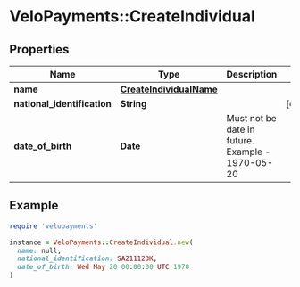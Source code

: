 # VeloPayments::CreateIndividual

## Properties

| Name | Type | Description | Notes |
| ---- | ---- | ----------- | ----- |
| **name** | [**CreateIndividualName**](CreateIndividualName.md) |  |  |
| **national_identification** | **String** |  | [optional] |
| **date_of_birth** | **Date** | Must not be date in future. Example - 1970-05-20 |  |

## Example

```ruby
require 'velopayments'

instance = VeloPayments::CreateIndividual.new(
  name: null,
  national_identification: SA211123K,
  date_of_birth: Wed May 20 00:00:00 UTC 1970
)
```

